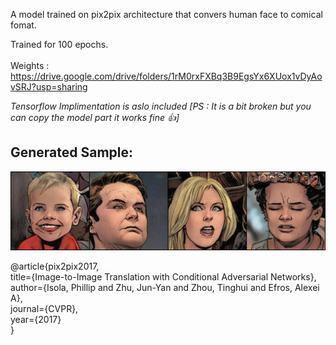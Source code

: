 A model trained on pix2pix architecture that convers human face to comical fomat. 


Trained for 100 epochs.\
\
Weights : \
	https://drive.google.com/drive/folders/1rM0rxFXBq3B9EgsYx6XUox1vDyAovSRJ?usp=sharing 

*Tensorflow Implimentation is aslo included [PS : It is a bit broken but you can copy the model part it works fine 👍]*

 ## Generated Sample:
 ![pipi](https://github.com/Pun-it/GANs/blob/main/pix2pix_humanToComic/outputImages/GeneratedSample.png?raw=true)

@article{pix2pix2017, \
title={Image-to-Image Translation with Conditional Adversarial Networks}, \
author={Isola, Phillip and Zhu, Jun-Yan and Zhou, Tinghui and Efros, Alexei A}, \
journal={CVPR}, \
year={2017} \
}
